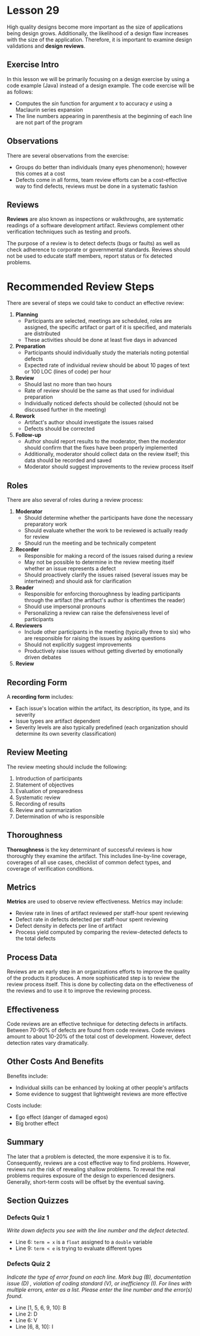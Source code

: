 # Lesson 29

High quality designs become more important as the size of applications being design grows. Additionally, the likelihood of a design flaw increases with the size of the application. Therefore, it is important to examine design validations and **design reviews**.

## Exercise Intro

In this lesson we will be primarily focusing on a design exercise by using a code example (Java) instead of a design example. The code exercise will be as follows:

- Computes the _sin_ function for argument _x_ to accuracy _e_ using a Maclaurin series expansion
- The line numbers appearing in parenthesis at the beginning of each line are not part of the program

## Observations

There are several observations from the exercise:

- Groups do better than individuals (many eyes phenomenon); however this comes at a cost
- Defects come in all forms, team review efforts can be a cost-effective way to find defects, reviews must be done in a systematic fashion

## Reviews

**Reviews** are also known as inspections or walkthroughs, are systematic readings of a software development artifact. Reviews complement other verification techniques such as testing and proofs.

The purpose of a review is to detect defects (bugs or faults) as well as check adherence to corporate or governmental standards. Reviews should not be used to educate staff members, report status or fix detected problems.

# Recommended Review Steps

There are several of steps we could take to conduct an effective review:

1. **Planning**
   - Participants are selected, meetings are scheduled, roles are assigned, the specific artifact or part of it is specified, and materials are distributed
   - These activities should be done at least five days in advanced
2. **Preparation**
   - Participants should individually study the materials noting potential defects
   - Expected rate of individual review should be about 10 pages of text or 100 LOC (lines of code) per hour
3. **Review**
   - Should last no more than two hours
   - Rate of review should be the same as that used for individual preparation
   - Individually noticed defects should be collected (should not be discussed further in the meeting)
4. **Rework**
   - Artifact's author should investigate the issues raised
   - Defects should be corrected
5. **Follow-up**
   - Author should report results to the moderator, then the moderator should confirm that the fixes have been properly implemented
   - Additionally, moderator should collect data on the review itself; this data should be recorded and saved
   - Moderator should suggest improvements to the review process itself

## Roles

There are also several of roles during a review process:

1. **Moderator**
   - Should determine whether the participants have done the necessary preparatory work
   - Should evaluate whether the work to be reviewed is actually ready for review
   - Should run the meeting and be technically competent
2. **Recorder**
   - Responsible for making a record of the issues raised during a review
   - May not be possible to determine in the review meeting itself whether an issue represents a defect
   - Should proactively clarify the issues raised (several issues may be intertwined) and should ask for clarification
3. **Reader**
   - Responsible for enforcing thoroughness by leading participants through the artifact (the artifact's author is oftentimes the reader)
   - Should use impersonal pronouns
   - Personalizing a review can raise the defensiveness level of participants
4. **Reviewers**
   - Include other participants in the meeting (typically three to six) who are responsible for raising the issues by asking questions
   - Should not explicitly suggest improvements
   - Productively raise issues without getting diverted by emotionally driven debates
5. **Review**

## Recording Form

A **recording form** includes:

- Each issue's location within the artifact, its description, its type, and its severity
- Issue types are artifact dependent
- Severity levels are also typically predefined (each organization should determine its own severity classification)

## Review Meeting

The review meeting should include the following:

1. Introduction of participants
2. Statement of objectives
3. Evaluation of preparedness
4. Systematic review
5. Recording of results
6. Review and summarization
7. Determination of who is responsible

## Thoroughness

**Thoroughness** is the key determinant of successful reviews is how thoroughly they examine the artifact. This includes line-by-line coverage, coverages of all use cases, checklist of common defect types, and coverage of verification conditions.

## Metrics

**Metrics** are used to observe review effectiveness. Metrics may include:

- Review rate in lines of artifact reviewed per staff-hour spent reviewing
- Defect rate in defects detected per staff-hour spent reviewing
- Defect density in defects per line of artifact
- Process yield computed by comparing the review-detected defects to the total defects

## Process Data

Reviews are an early step in an organizations efforts to improve the quality of the products it produces. A more sophisticated step is to review the review process itself. This is done by collecting data on the effectiveness of the reviews and to use it to improve the reviewing process.

## Effectiveness

Code reviews are an effective technique for detecting defects in artifacts. Between 70-90% of defects are found from code reviews. Code reviews amount to about 10-20% of the total cost of development. However, defect detection rates vary dramatically.

## Other Costs And Benefits

Benefits include:

- Individual skills can be enhanced by looking at other people's artifacts
- Some evidence to suggest that lightweight reviews are more effective

Costs include:

- Ego effect (danger of damaged egos)
- Big brother effect

## Summary

The later that a problem is detected, the more expensive it is to fix. Consequently, reviews are a cost effective way to find problems. However, reviews run the risk of revealing shallow problems. To reveal the real problems requires exposure of the design to experienced designers. Generally, short-term costs will be offset by the eventual saving.

## Section Quizzes

### Defects Quiz 1

_Write down defects you see with the line number and the defect detected_.

- Line 6: `term = x` is a `float` assigned to a `double` variable
- Line 9: `term < e` is trying to evaluate different types

### Defects Quiz 2

_Indicate the type of error found on each line. Mark bug (B), documentation issue (D) , violation of coding standard (V), or inefficiency (I). For lines with multiple errors, enter as a list. Please enter the line number and the error(s) found_.

- Line [1, 5, 6, 9, 10]: B
- Line 2: D
- Line 6: V
- Line [6, 8, 10]: I
